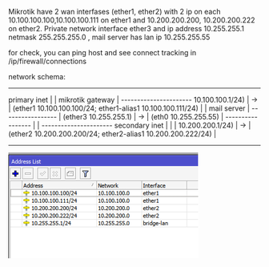 Mikrotik have 2 wan interfases (ether1, ether2) with 2 ip on each 10.100.100.100,10.100.100.111 on ether1 and 10.200.200.200, 10.200.200.222 on ether2.
Private network interface ether3 and ip address 10.255.255.1 netmask 255.255.255.0 , mail server has lan ip 10.255.255.55
 
for check, you can ping host and see connect tracking in /ip/firewall/connections

network schema:
-----------------      ------------------------------------------------------------------------------------
primary inet     |    |                                mikrotik gateway                                    |     ----------------------
10.100.100.1/24) | -> | (ether1 10.100.100.100/24; ether1-alias1 10.100.100.111/24)                        |    | mail server          |
-----------------     |                                                              (ether3 10.255.255.1) | -> | (eth0 10.255.255.55) |
-----------------     |                                                                                    |     ----------------------
secondary inet   |    |                                                                                    |
10.200.200.1/24) | -> | (ether2 10.200.200.200/24; ether2-alias1 10.200.200.222/24)                        |
-----------------      -------------------------------------------------------------------------------------
![Alt text](mikrotik-2wan-with-aliases-ip-adddress-list.png?raw=true "IP Address list")
